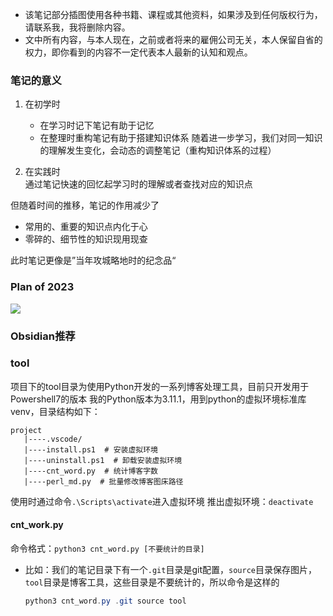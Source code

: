 + 该笔记部分插图使用各种书籍、课程或其他资料，如果涉及到任何版权行为，请联系我，我将删除内容。
+ 文中所有内容，与本人现在，之前或者将来的雇佣公司无关，本人保留自省的权力，即你看到的内容不一定代表本人最新的认知和观点。

### 笔记的意义

1. 在初学时
   + 在学习时记下笔记有助于记忆
   + 在整理时重构笔记有助于搭建知识体系
     随着进一步学习，我们对同一知识的理解发生变化，会动态的调整笔记（重构知识体系的过程）

2. 在实践时  
   通过笔记快速的回忆起学习时的理解或者查找对应的知识点

但随着时间的推移，笔记的作用减少了

+ 常用的、重要的知识点内化于心
+ 零碎的、细节性的知识现用现查

此时笔记更像是”当年攻城略地时的纪念品“

### Plan of 2023

<img src="https://cdn.jsdelivr.net/gh/zweix123/CS-notes@master/source/word of cs.png"/>

### Obsidian推荐

### tool

项目下的tool目录为使用Python开发的一系列博客处理工具，目前只开发用于Powershell7的版本
我的Python版本为3.11.1，用到python的虚拟环境标准库venv，目录结构如下：
```
project
   |----.vscode/
   |----install.ps1  # 安装虚拟环境
   |----uninstall.ps1  # 卸载安装虚拟环境
   |----cnt_word.py  # 统计博客字数
   |----perl_md.py  # 批量修改博客图床路径
```

使用时通过命令`.\Scripts\activate`进入虚拟环境
推出虚拟环境：`deactivate`

#### cnt_work.py

命令格式：`python3 cnt_word.py [不要统计的目录]`

+ 比如：我们的笔记目录下有一个`.git`目录是git配置，`source`目录保存图片，`tool`目录是博客工具，这些目录是不要统计的，所以命令是这样的
  ```powershell
  python3 cnt_word.py .git source tool
  ```